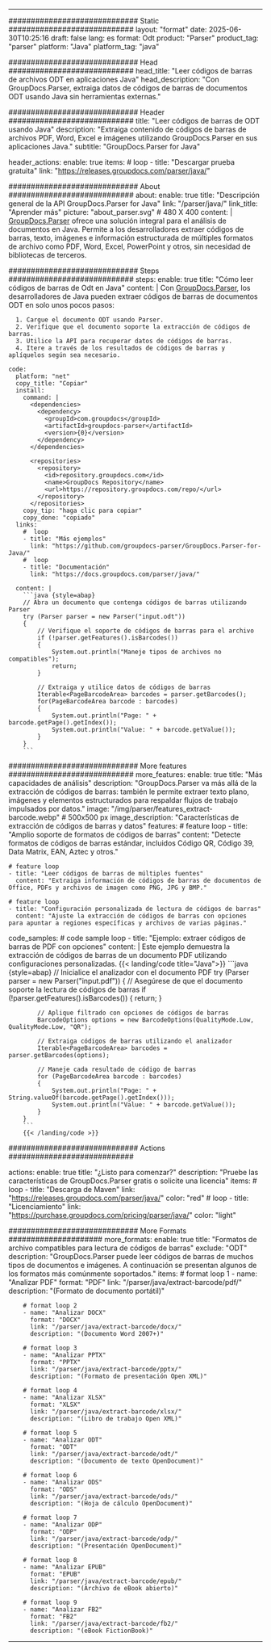 


---
############################# Static ############################
layout: "format"
date:  2025-06-30T10:25:16
draft: false
lang: es
format: Odt
product: "Parser"
product_tag: "parser"
platform: "Java"
platform_tag: "java"

############################# Head ############################
head_title: "Leer códigos de barras de archivos ODT en aplicaciones Java"
head_description: "Con GroupDocs.Parser, extraiga datos de códigos de barras de documentos ODT usando Java sin herramientas externas."

############################# Header ############################
title: "Leer códigos de barras de ODT usando Java" 
description: "Extraiga contenido de códigos de barras de archivos PDF, Word, Excel e imágenes utilizando GroupDocs.Parser en sus aplicaciones Java."
subtitle: "GroupDocs.Parser for Java" 

header_actions:
  enable: true
  items:
    #  loop
    - title: "Descargar prueba gratuita"
      link: "https://releases.groupdocs.com/parser/java/"
      
############################# About ############################
about:
    enable: true
    title: "Descripción general de la API GroupDocs.Parser for Java"
    link: "/parser/java/"
    link_title: "Aprender más"
    picture: "about_parser.svg" # 480 X 400
    content: |
       [GroupDocs.Parser](/parser/java/) ofrece una solución integral para el análisis de documentos en Java. Permite a los desarrolladores extraer códigos de barras, texto, imágenes e información estructurada de múltiples formatos de archivo como PDF, Word, Excel, PowerPoint y otros, sin necesidad de bibliotecas de terceros.

############################# Steps ############################
steps:
    enable: true
    title: "Cómo leer códigos de barras de Odt en Java"
    content: |
      Con [GroupDocs.Parser](/parser/java/), los desarrolladores de Java pueden extraer códigos de barras de documentos ODT en solo unos pocos pasos:
      
      1. Cargue el documento ODT usando Parser.
      2. Verifique que el documento soporte la extracción de códigos de barras.
      3. Utilice la API para recuperar datos de códigos de barras.
      4. Itere a través de los resultados de códigos de barras y aplíquelos según sea necesario.
   
    code:
      platform: "net"
      copy_title: "Copiar"
      install:
        command: |
          <dependencies>
            <dependency>
              <groupId>com.groupdocs</groupId>
              <artifactId>groupdocs-parser</artifactId>
              <version>{0}</version>
            </dependency>
          </dependencies>

          <repositories>
            <repository>
              <id>repository.groupdocs.com</id>
              <name>GroupDocs Repository</name>
              <url>https://repository.groupdocs.com/repo/</url>
            </repository>
          </repositories>
        copy_tip: "haga clic para copiar"
        copy_done: "copiado"
      links:
        #  loop
        - title: "Más ejemplos"
          link: "https://github.com/groupdocs-parser/GroupDocs.Parser-for-Java/"
        #  loop
        - title: "Documentación"
          link: "https://docs.groupdocs.com/parser/java/"
          
      content: |
        ```java {style=abap}
        // Abra un documento que contenga códigos de barras utilizando Parser
        try (Parser parser = new Parser("input.odt"))
        {
            // Verifique el soporte de códigos de barras para el archivo
            if (!parser.getFeatures().isBarcodes())
            {
                System.out.println("Maneje tipos de archivos no compatibles");
                return;
            }

            // Extraiga y utilice datos de códigos de barras
            Iterable<PageBarcodeArea> barcodes = parser.getBarcodes();
            for(PageBarcodeArea barcode : barcodes)
            {
                System.out.println("Page: " + barcode.getPage().getIndex());
                System.out.println("Value: " + barcode.getValue());
            }
        }
        ```            

############################# More features ############################
more_features:
  enable: true
  title: "Más capacidades de análisis"
  description: "GroupDocs.Parser va más allá de la extracción de códigos de barras: también le permite extraer texto plano, imágenes y elementos estructurados para respaldar flujos de trabajo impulsados por datos."
  image: "/img/parser/features_extract-barcode.webp" # 500x500 px
  image_description: "Características de extracción de códigos de barras y datos"
  features:
    # feature loop
    - title: "Amplio soporte de formatos de códigos de barras"
      content: "Detecte formatos de códigos de barras estándar, incluidos Código QR, Código 39, Data Matrix, EAN, Aztec y otros."

    # feature loop
    - title: "Leer códigos de barras de múltiples fuentes"
      content: "Extraiga información de códigos de barras de documentos de Office, PDFs y archivos de imagen como PNG, JPG y BMP."

    # feature loop
    - title: "Configuración personalizada de lectura de códigos de barras"
      content: "Ajuste la extracción de códigos de barras con opciones para apuntar a regiones específicas y archivos de varias páginas."
      
  code_samples:
    # code sample loop
    - title: "Ejemplo: extraer códigos de barras de PDF con opciones"
      content: |
        Este ejemplo demuestra la extracción de códigos de barras de un documento PDF utilizando configuraciones personalizadas.
        {{< landing/code title="Java">}}
        ```java {style=abap}
        //  Inicialice el analizador con el documento PDF
        try (Parser parser = new Parser("input.pdf"))
        {
            // Asegúrese de que el documento soporte la lectura de códigos de barras
            if (!parser.getFeatures().isBarcodes())
            {
                return;
            }

            // Aplique filtrado con opciones de códigos de barras
            BarcodeOptions options = new BarcodeOptions(QualityMode.Low, QualityMode.Low, "QR");

            // Extraiga códigos de barras utilizando el analizador
            Iterable<PageBarcodeArea> barcodes = parser.getBarcodes(options);

            // Maneje cada resultado de código de barras
            for (PageBarcodeArea barcode : barcodes)
            {
                System.out.println("Page: " + String.valueOf(barcode.getPage().getIndex()));
                System.out.println("Value: " + barcode.getValue());
            }
        }
        ```
        {{< /landing/code >}}


############################# Actions ############################

actions:
  enable: true
  title: "¿Listo para comenzar?"
  description: "Pruebe las características de GroupDocs.Parser gratis o solicite una licencia"
  items:
    #  loop
    - title: "Descarga de Maven"
      link: "https://releases.groupdocs.com/parser/java/"
      color: "red"
        #  loop
    - title: "Licenciamiento"
      link: "https://purchase.groupdocs.com/pricing/parser/java/"
      color: "light"


############################# More Formats #####################
more_formats:
    enable: true
    title: "Formatos de archivo compatibles para lectura de códigos de barras"
    exclude: "ODT"
    description: "GroupDocs.Parser puede leer códigos de barras de muchos tipos de documentos e imágenes. A continuación se presentan algunos de los formatos más comúnmente soportados."
    items: 
        # format loop 1
        - name: "Analizar PDF"
          format: "PDF"
          link: "/parser/java/extract-barcode/pdf/"
          description: "(Formato de documento portátil)"
          
        # format loop 2
        - name: "Analizar DOCX"
          format: "DOCX"
          link: "/parser/java/extract-barcode/docx/"
          description: "(Documento Word 2007+)"
          
        # format loop 3
        - name: "Analizar PPTX"
          format: "PPTX"
          link: "/parser/java/extract-barcode/pptx/"
          description: "(Formato de presentación Open XML)"
          
        # format loop 4
        - name: "Analizar XLSX"
          format: "XLSX"
          link: "/parser/java/extract-barcode/xlsx/"
          description: "(Libro de trabajo Open XML)"
          
        # format loop 5
        - name: "Analizar ODT"
          format: "ODT"
          link: "/parser/java/extract-barcode/odt/"
          description: "(Documento de texto OpenDocument)"
          
        # format loop 6
        - name: "Analizar ODS"
          format: "ODS"
          link: "/parser/java/extract-barcode/ods/"
          description: "(Hoja de cálculo OpenDocument)"
          
        # format loop 7
        - name: "Analizar ODP"
          format: "ODP"
          link: "/parser/java/extract-barcode/odp/"
          description: "(Presentación OpenDocument)"
          
        # format loop 8
        - name: "Analizar EPUB"
          format: "EPUB"
          link: "/parser/java/extract-barcode/epub/"
          description: "(Archivo de eBook abierto)"
          
        # format loop 9
        - name: "Analizar FB2"
          format: "FB2"
          link: "/parser/java/extract-barcode/fb2/"
          description: "(eBook FictionBook)"
         
          

---